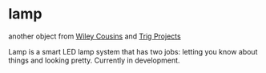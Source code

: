# lamp
another object from [Wiley Cousins](https://wileycousins.com) and [Trig Projects](http://trigprojects.com)

Lamp is a smart LED lamp system that has two jobs: letting you know about things and looking pretty. Currently in development.
